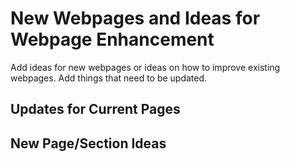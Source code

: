 # New Webpages and Ideas for Webpage Enhancement
Add ideas for new webpages or ideas on how to improve existing webpages. Add things that need to be updated.


## Updates for Current Pages

## New Page/Section Ideas


